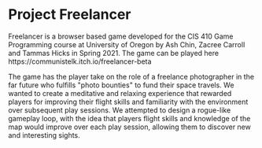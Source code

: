 # Project Freelancer
<p>Freelancer is a browser based game developed for the CIS 410 Game Programming course at University of Oregon by Ash Chin, Zacree Carroll and Tammas Hicks in Spring 2021. The game can be played here https://communistelk.itch.io/freelancer-beta
  
  The game has the player take on the role of a freelance photographer in the far future who fulfills "photo bounties" to fund their space travels. We wanted to create a meditative and relaxing experience that rewarded players for improving their flight skills and familiarity with the environment over subsequent play sessions. We attempted to design a rogue-like gameplay loop, with the idea that players flight skills and knowledge of the map would improve over each play session, allowing them to discover new and interesting sights.</p>

